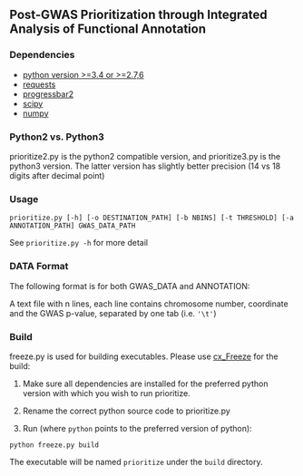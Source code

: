 ## Post-GWAS Prioritization through Integrated Analysis of Functional Annotation

### Dependencies
- [python version >=3.4 or >=2.7,6](https://www.python.org/)
- [requests](http://docs.python-requests.org/en/latest/)
- [progressbar2](https://pypi.python.org/pypi/progressbar2)
- [scipy](http://www.scipy.org)
- [numpy](http://www.numpy.org/)

### Python2 vs. Python3
prioritize2.py is the python2 compatible version, and prioritize3.py is the python3 version. The latter version has slightly better precision (14 vs 18 digits after decimal point)

### Usage

```
prioritize.py [-h] [-o DESTINATION_PATH] [-b NBINS] [-t THRESHOLD] [-a ANNOTATION_PATH] GWAS_DATA_PATH
```

See `prioritize.py -h` for more detail

### DATA Format
The following format is for both GWAS_DATA and ANNOTATION:

A text file with n lines, each line contains chromosome number, coordinate and the GWAS p-value, separated by one tab (i.e. `'\t'`)

### Build
freeze.py is used for building executables. Please use [cx_Freeze](http://cx-freeze.sourceforge.net/) for the build:

1. Make sure all dependencies are installed for the preferred python version with which you wish to run prioritize.

2. Rename the correct python source code to prioritize.py

3. Run (where `python` points to the preferred version of python):
```
python freeze.py build
```

The executable will be named `prioritize` under the `build` directory.

